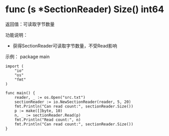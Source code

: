 # func (s *SectionReader) Size() int64

返回值：可读取字节数量

功能说明：
- 获得SectionReader可读取字节数量，不受Read影响

示例：
  package main
	
	import (
		"io"
		"os"
		"fmt"
	)
	
	func main() {
		reader, _ := os.Open("src.txt")
		sectionReader := io.NewSectionReader(reader, 5, 20)
		fmt.Println("Can read count:", sectionReader.Size())
		p := make([]byte, 10)
		n, _ := sectionReader.Read(p)
		fmt.Println("Read count:", n)
		fmt.Println("Can read count:", sectionReader.Size())
	}
